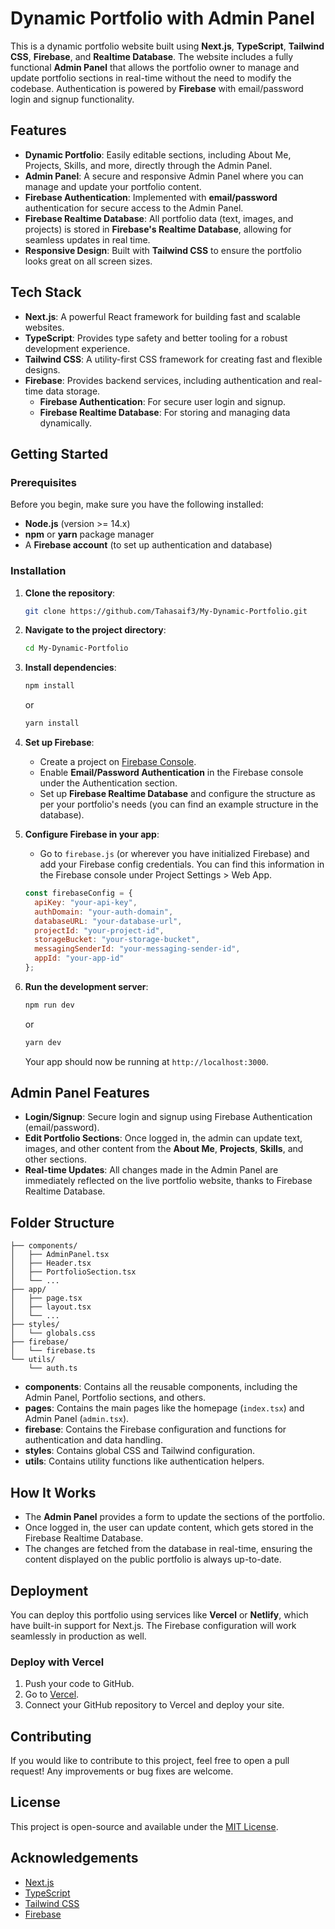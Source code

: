 # Dynamic Portfolio with Admin Panel

This is a dynamic portfolio website built using **Next.js**, **TypeScript**, **Tailwind CSS**, **Firebase**, and **Realtime Database**. The website includes a fully functional **Admin Panel** that allows the portfolio owner to manage and update portfolio sections in real-time without the need to modify the codebase. Authentication is powered by **Firebase** with email/password login and signup functionality.

## Features

- **Dynamic Portfolio**: Easily editable sections, including About Me, Projects, Skills, and more, directly through the Admin Panel.
- **Admin Panel**: A secure and responsive Admin Panel where you can manage and update your portfolio content.
- **Firebase Authentication**: Implemented with **email/password** authentication for secure access to the Admin Panel.
- **Firebase Realtime Database**: All portfolio data (text, images, and projects) is stored in **Firebase's Realtime Database**, allowing for seamless updates in real time.
- **Responsive Design**: Built with **Tailwind CSS** to ensure the portfolio looks great on all screen sizes.

## Tech Stack

- **Next.js**: A powerful React framework for building fast and scalable websites.
- **TypeScript**: Provides type safety and better tooling for a robust development experience.
- **Tailwind CSS**: A utility-first CSS framework for creating fast and flexible designs.
- **Firebase**: Provides backend services, including authentication and real-time data storage.
  - **Firebase Authentication**: For secure user login and signup.
  - **Firebase Realtime Database**: For storing and managing data dynamically.
  
## Getting Started

### Prerequisites

Before you begin, make sure you have the following installed:

- **Node.js** (version >= 14.x)
- **npm** or **yarn** package manager
- A **Firebase account** (to set up authentication and database)

### Installation

1. **Clone the repository**:
   ```bash
   git clone https://github.com/Tahasaif3/My-Dynamic-Portfolio.git
   ```

2. **Navigate to the project directory**:
   ```bash
   cd My-Dynamic-Portfolio
   ```

3. **Install dependencies**:
   ```bash
   npm install
   ```

   or

   ```bash
   yarn install
   ```

4. **Set up Firebase**:
   - Create a project on [Firebase Console](https://console.firebase.google.com/).
   - Enable **Email/Password Authentication** in the Firebase console under the Authentication section.
   - Set up **Firebase Realtime Database** and configure the structure as per your portfolio's needs (you can find an example structure in the database).

5. **Configure Firebase in your app**:
   - Go to `firebase.js` (or wherever you have initialized Firebase) and add your Firebase config credentials. You can find this information in the Firebase console under Project Settings > Web App.
   ```js
   const firebaseConfig = {
     apiKey: "your-api-key",
     authDomain: "your-auth-domain",
     databaseURL: "your-database-url",
     projectId: "your-project-id",
     storageBucket: "your-storage-bucket",
     messagingSenderId: "your-messaging-sender-id",
     appId: "your-app-id"
   };
   ```

6. **Run the development server**:
   ```bash
   npm run dev
   ```

   or

   ```bash
   yarn dev
   ```

   Your app should now be running at `http://localhost:3000`.

## Admin Panel Features

- **Login/Signup**: Secure login and signup using Firebase Authentication (email/password).
- **Edit Portfolio Sections**: Once logged in, the admin can update text, images, and other content from the **About Me**, **Projects**, **Skills**, and other sections.
- **Real-time Updates**: All changes made in the Admin Panel are immediately reflected on the live portfolio website, thanks to Firebase Realtime Database.

## Folder Structure

```plaintext
├── components/
│   ├── AdminPanel.tsx
│   ├── Header.tsx
│   ├── PortfolioSection.tsx
│   └── ...
├── app/
│   ├── page.tsx
│   ├── layout.tsx
│   └── ...
├── styles/
│   └── globals.css
├── firebase/
│   └── firebase.ts
└── utils/
    └── auth.ts
```

- **components**: Contains all the reusable components, including the Admin Panel, Portfolio sections, and others.
- **pages**: Contains the main pages like the homepage (`index.tsx`) and Admin Panel (`admin.tsx`).
- **firebase**: Contains the Firebase configuration and functions for authentication and data handling.
- **styles**: Contains global CSS and Tailwind configuration.
- **utils**: Contains utility functions like authentication helpers.

## How It Works

- The **Admin Panel** provides a form to update the sections of the portfolio.
- Once logged in, the user can update content, which gets stored in the Firebase Realtime Database.
- The changes are fetched from the database in real-time, ensuring the content displayed on the public portfolio is always up-to-date.

## Deployment

You can deploy this portfolio using services like **Vercel** or **Netlify**, which have built-in support for Next.js. The Firebase configuration will work seamlessly in production as well.

### Deploy with Vercel

1. Push your code to GitHub.
2. Go to [Vercel](https://vercel.com/).
3. Connect your GitHub repository to Vercel and deploy your site.

## Contributing

If you would like to contribute to this project, feel free to open a pull request! Any improvements or bug fixes are welcome.

## License

This project is open-source and available under the [MIT License](LICENSE).

## Acknowledgements

- [Next.js](https://nextjs.org/)
- [TypeScript](https://www.typescriptlang.org/)
- [Tailwind CSS](https://tailwindcss.com/)
- [Firebase](https://firebase.google.com/)
